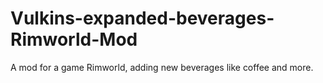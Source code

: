 # Vulkins-expanded-beverages-Rimworld-Mod
A mod for a game Rimworld, adding new beverages like coffee and more.
